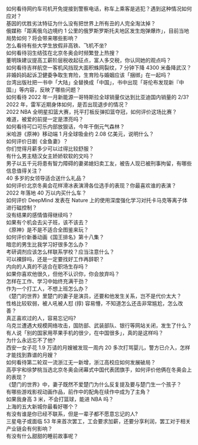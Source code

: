 如何看待网约车司机开免提接到警察电话，称车上乘客是逃犯？遇到这种情况如何应对？  
基因的优胜劣汰特征为什么没有把世界上所有丑的人完全淘汰掉？  
俄媒称「距离俄乌边境约 1 公里的俄罗斯罗斯托夫地区发生炮弹爆炸」，目前当地局势如何？将会带来哪些影响？  
怎么看待有些大学生放假非高铁、飞机不坐?  
如何看待羽生结弦在北京冬奥会时频繁登上热搜？  
董明珠建议提高工薪阶层税收起征点，富人多交税，你认同她的观点吗？  
如何看待吉祥航空一客机风挡现大面积蛛网裂纹，7 分钟下降 4300 米备降武汉？  
非婚妈妈起诉卫健委争取生育险，生育险与婚姻应该「捆绑」在一起吗？  
台湾出版社把一书中「大陆」全替换成「中国」，书中出现「哥伦布发现新『中国』」等内容，反映了哪些问题？  
如何看待 2022 年一月新能源一哥特斯拉全球销量仅达到比亚迪国内销量的 2/3?  
2022 年，雷军近期身体如何，是否出现退步的情况？  
2022 NBA 全明星扣篮大赛，托平打板反弹扣篮夺冠，如何评价这场比赛？  
难道，被爱的前提一定是漂亮吗？  
如何看待可口可乐内部放狠话，今年干倒元气森林？  
米哈游《原神》移动端 1 月全球吸金约 2.08 亿美元，说明什么？  
如何评价日剧《金鱼妻》？  
你们觉得月薪多少可以过得比较舒服？  
有什么男主糙汉女主娇娇软软的文吗？  
男子以五千元将患有智力障碍的妻弟媳妇卖工友，被告人现已被刑事拘留，有哪些信息值得关注？  
40 多岁的女领导适合送什么礼品？  
如何评价北京冬奥会花样滑冰表演滑各位选手的表现？你最喜欢谁的表演？  
2022 年落地 40 万以内买什么车？  
如何评价 DeepMind 发表在 Nature 上的使用深度强化学习对托卡马克等离子体进行磁控制？  
没有结果的感情值得继续吗？  
如果有个机会去尖子班，该不该去？  
《原神》是不是不适合全图鉴来玩？  
如何评价新番动画《国王排名》第十八集？  
暗恋的男生比我学习好很多怎么办？  
考研调剂应该怎么样联系学校？应当注意什么？  
可以裸辞吗，还是一定要找好工作再辞职？  
内向的人真的不适合在职场生存吗？  
如果你喜欢他很久，但他不认识你，你会放弃吗？  
怎样在工作、学习中始终充满干劲？  
作为一个打工人，不想上班怎么办？  
《楚门的世界》里楚门的妻子是演员，还要和他发生关系，岂不是代价太大？  
性格比较软弱，被人吼被人怼 (㨃) 容易懵，不知道怎么还击非常尴尬，怎么改善？  
真正喜欢过的人，容易忘记吗?  
乌克兰遭遇大规模网络攻击，国防部、武装部队、银行等网站关闭，发生了什么？  
有人说「别的国家用苹果手机的很少，在中国很多」，真的是这样吗？  
为什么永远忘不了他?  
西安一女子花 1.9 万请的月嫂被发现一周内 20 多次打骂婴儿，警方已介入，怎样才能找到靠谱的月嫂？  
如何看待第二轮双一流浙江无一新增，浙江高校应如何发展破局？  
高亭宇和徐梦桃当选北京冬奥会闭幕式中国代表团旗手，如何评价他俩在冬奥会上的表现？  
《楚门的世界》中，妻子既然不爱楚门为什么反复提及要与楚门生一个孩子？  
有哪些游戏影视动画作品，前作中的配角在续作中成为了主角？  
如果我身高 3 米，不会打篮球，能进 NBA 吗？  
上海的五大新城你最看好哪个？  
有没有谁是你已经不联系，但是一辈子都不愿意忘记的人?  
三星电子或面临 53 年来首次罢工，工会要求加薪，还要分享利润，罢工对于相关产业链会有何影响？  
有没有什么甜甜的睡前故事呢？  
